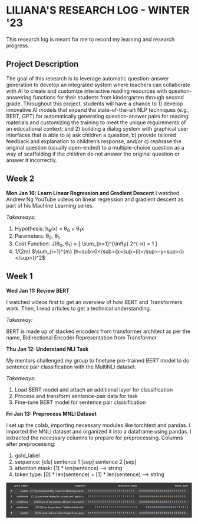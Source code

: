 # LILIANA'S RESEARCH LOG - WINTER '23

This research log is meant for me to record my learning and research progress.

## Project Description
The goal of this research is to leverage automatic question-answer generation to develop an integrated system where teachers can collaborate with AI to create and customize interactive reading resources with question-answering functions for their students from kindergarten through second grade. Throughout this project, students will have a chance to 1) develop innovative AI models that expand the state-of-the-art NLP techniques (e.g., BERT, GPT) for automatically generating question-answer pairs for reading materials and customizing the training to meet the unique requirements of an educational context; and 2) building a dialog system with graphical user interfaces that is able to a) ask children a question, b) provide tailored feedback and explanation to children’s response, and/or c) rephrase the original question (usually open-ended) to a multiple-choice question as a way of scaffolding if the children do not answer the original question or answer it incorrectly.

## Week 2

**Mon Jan 16: Learn Linear Regression and Gradient Descent**
I watched Andrew Ng YouTube videos on linear regression and gradient descent as part of his Machine Learning series. 

*Takeaways:*
1. Hypothesis: h<sub>θ</sub>(x) = θ<sub>0</sub> + θ<sub>1</sub>x
2. Parameters: θ<sub>0</sub>, θ<sub>1</sub>
3. Cost Function: J(θ<sub>0</sub>, θ<sub>1</sub>) = \[ \sum_{n=1}^{\infty} 2^{-n} = 1 \]
4. 1/(2m) $\sum_{i=1}^{m} (h<sub>0</sub>(x<sup>(i)</sup>-y<sup>(i)</sup>))^2$

## Week 1

**Wed Jan 11: Review BERT**

I watched videos first to get an overview of how BERT and Transformers work. Then, I read articles to get a technical understanding. 

*Takeaway:*

BERT is made up of stacked encoders from transformer architect as per the name, Bidirectional Encoder Representation from Transformer

**Thu Jan 12: Understand NLI Task**

My mentors challenged my group to finetune pre-trained BERT model to do sentence pair classification with the MultiNLI dataset. 

*Takeaways:*
1. Load BERT model and attach an additional layer for classification
2. Process and transform sentence-pair data for task
3. Fine-tune BERT model for sentence pair classification

**Fri Jan 13: Preprocess MNLI Dataset**

I set up the colab, importing necessary modules like torchtext and pandas. I imported the MNLI dataset and organized it into a dataframe using pandas. I extracted the necessary columns to prepare for preprocessing. Columns after preprocessing: 
1. gold_label
2. sequence: \[cls] sentence 1 \[sep] sentence 2 \[sep]
3. attention mask: \[1] * len(sentence) --> string
4. token type:  \[0] * len(sentence) +  \[1] * len(sentence) --> string

![df_train.head()](/assets/preprocessing.PNG)

